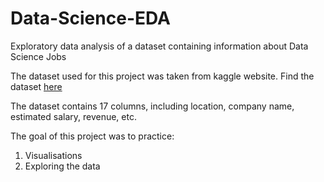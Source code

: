# Data-Science-EDA
Exploratory data analysis of a dataset containing information about Data Science Jobs

The dataset used for this project was taken from kaggle website. 
Find the dataset [here](https://www.kaggle.com/datasets/andrewmvd/data-scientist-jobs)

The dataset contains 17 columns, including location, company name, estimated salary, revenue, etc. 

The goal of this project was to practice:
1. Visualisations
2. Exploring the data

